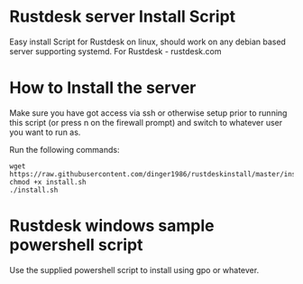 # Rustdesk server Install Script
Easy install Script for Rustdesk on linux, should work on any debian based server supporting systemd. For Rustdesk - rustdesk.com

# How to Install the server
Make sure you have got access via ssh or otherwise setup prior to running this script (or press n on the firewall prompt) and switch to whatever user you want to run as.

Run the following commands:
```
wget https://raw.githubusercontent.com/dinger1986/rustdeskinstall/master/install.sh
chmod +x install.sh
./install.sh
```

# Rustdesk windows sample powershell script
Use the supplied powershell script to install using gpo or whatever.
